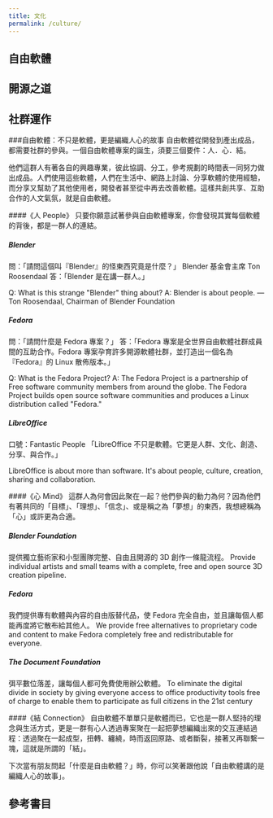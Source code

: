 ```yaml
---
title: 文化
permalink: /culture/
---
```


## 自由軟體

## 開源之道

## 社群運作
###自由軟體：不只是軟體，更是編織人心的故事
自由軟體從開發到產出成品，都需要社群的參與。一個自由軟體專案的誕生，須要三個要件：人．心．結。

他們這群人有著各自的興趣專業，彼此協調、分工，參考規劃的時間表一同努力做出成品。人們使用這些軟體，人們在生活中、網路上討論、分享軟體的使用經驗，而分享又幫助了其他使用者，開發者甚至從中再去改善軟體。這樣共創共享、互助合作的人文氣氛，就是自由軟體。

####《人 People》
只要你願意試著參與自由軟體專案，你會發現其實每個軟體的背後，都是一群人的連結。

##### Blender
問：「請問這個叫『Blender』的怪東西究竟是什麼？」
Blender 基金會主席 Ton Roosendaal 答：「Blender 是在講一群人。」

Q: What is this strange "Blender" thing about?
A: Blender is about people. —Ton Roosendaal, Chairman of Blender Foundation

##### Fedora
問：「請問什麼是 Fedora 專案？」
答：「Fedora 專案是全世界自由軟體社群成員間的互助合作。Fedora 專案孕育許多開源軟體社群，並打造出一個名為『Fedora』的 Linux 散佈版本。」

Q: What is the Fedora Project?
A: The Fedora Project is a partnership of Free software community members from around the globe. The Fedora Project builds open source software communities and produces a Linux distribution called "Fedora."

##### LibreOffice
口號：Fantastic People
「LibreOffice 不只是軟體。它更是人群、文化、創造、分享、與合作。」

LibreOffice is about more than software. It's about people, culture, creation, sharing and collaboration.

####《心 Mind》
這群人為何會因此聚在一起？他們參與的動力為何？因為他們有著共同的「目標」、「理想」、「信念」、或是稱之為「夢想」的東西，我想總稱為「心」或許更為合適。

##### Blender Foundation
提供獨立藝術家和小型團隊完整、自由且開源的 3D 創作一條龍流程。
Provide individual artists and small teams with a complete, free and open source 3D creation pipeline.

##### Fedora
我們提供專有軟體與內容的自由版替代品，使 Fedora 完全自由，並且讓每個人都能再度將它散布給其他人。
We provide free alternatives to proprietary code and content to make Fedora completely free and redistributable for everyone. 

##### The Document Foundation
弭平數位落差，讓每個人都可免費使用辦公軟體。
To eliminate the digital divide in society by giving everyone access to office productivity tools free of charge to enable them to participate as full citizens in the 21st century

####《結 Connection》
自由軟體不單單只是軟體而已，它也是一群人堅持的理念與生活方式，更是一群有心人透過專案聚在一起把夢想編織出來的交互連結過程：透過聚在一起成型，扭轉、纏繞，時而返回原路、或者斷裂，接著又再聯繫一塊，這就是所謂的「結」。

下次當有朋友問起「什麼是自由軟體？」時，你可以笑著跟他說「自由軟體講的是編織人心的故事」。  

## 參考書目
